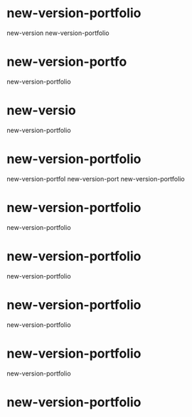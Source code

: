 # new-version-portfolio
new-version
new-version-portfolio

# new-version-portfo

new-version-portfolio
# new-versio

new-version-portfolio

# new-version-portfolio
new-version-portfol
new-version-port
new-version-portfolio
# new-version-portfolio

new-version-portfolio

# new-version-portfolio
new-version-portfolio

# new-version-portfolio
new-version-portfolio

# new-version-portfolio
new-version-portfolio

# new-version-portfolio

